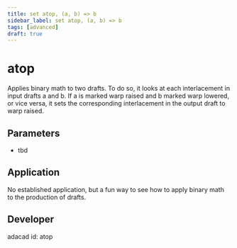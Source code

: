 ```yaml
---
title: set atop, (a, b) => b
sidebar_label: set atop, (a, b) => b
tags: [advanced]
draft: true
---
```

# atop
Applies binary math to two drafts. To do so, it looks at each interlacement in input drafts a and b. If a is marked warp raised and b marked warp lowered, or vice versa, it sets the corresponding interlacement in the output draft to warp raised.

<!--![file](./img/atop.png)-->



## Parameters
- tbd

## Application
No established application, but a fun way to see how to apply binary math to the production of drafts.
## Developer
adacad id: atop
